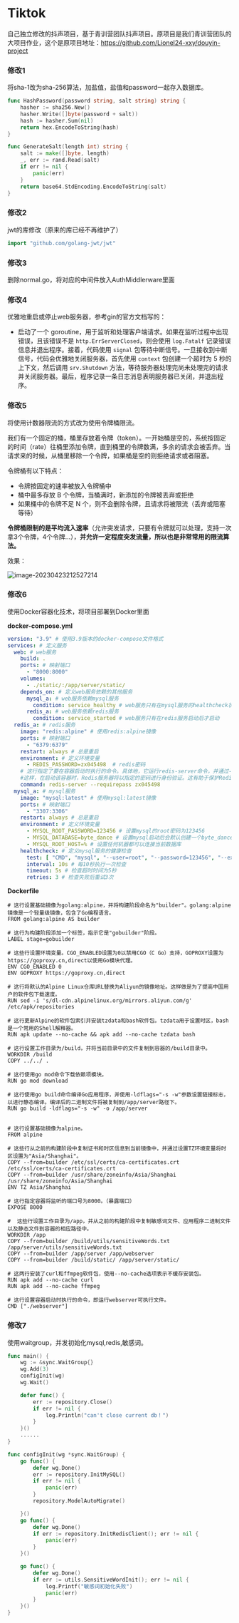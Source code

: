 # Tiktok
自己独立修改的抖声项目，基于青训营团队抖声项目。原项目是我们青训营团队的大项目作业，这个是原项目地址：https://github.com/Lionel24-xxy/douyin-project





### 修改1

将sha-1改为sha-256算法，加盐值，盐值和password一起存入数据库。

```Go
func HashPassword(password string, salt string) string {
	hasher := sha256.New()
	hasher.Write([]byte(password + salt))
	hash := hasher.Sum(nil)
	return hex.EncodeToString(hash)
}

func GenerateSalt(length int) string {
	salt := make([]byte, length)
	_, err := rand.Read(salt)
	if err != nil {
		panic(err)
	}
	return base64.StdEncoding.EncodeToString(salt)
}
```





### 修改2

jwt的库修改（原来的库已经不再维护了）

```go
import "github.com/golang-jwt/jwt"
```





### 修改3

删除normal.go，将对应的中间件放入AuthMiddlerware里面





### 修改4

优雅地重启或停止web服务器，参考gin的官方文档写的：

- 启动了一个 goroutine，用于监听和处理客户端请求。如果在监听过程中出现错误，且该错误不是 `http.ErrServerClosed`，则会使用 `log.Fatalf` 记录错误信息并退出程序。接着，代码使用 `signal` 包等待中断信号。一旦接收到中断信号，代码会优雅地关闭服务器，首先使用 `context` 包创建一个超时为 5 秒的上下文，然后调用 `srv.Shutdown` 方法，等待服务器处理完尚未处理完的请求并关闭服务器。最后，程序记录一条日志消息表明服务器已关闭，并退出程序。





### 修改5

将使用计数器限流的方式改为使用令牌桶限流。

我们有一个固定的桶，桶里存放着令牌（token）。一开始桶是空的，系统按固定的时间（rate）往桶里添加令牌，直到桶里的令牌数满，多余的请求会被丢弃。当请求来的时候，从桶里移除一个令牌，如果桶是空的则拒绝请求或者阻塞。

令牌桶有以下特点：

- 令牌按固定的速率被放入令牌桶中
- 桶中最多存放 B 个令牌，当桶满时，新添加的令牌被丢弃或拒绝
- 如果桶中的令牌不足 N 个，则不会删除令牌，且请求将被限流（丢弃或阻塞等待）

**令牌桶限制的是平均流入速率**（允许突发请求，只要有令牌就可以处理，支持一次拿3个令牌，4个令牌...），**并允许一定程度突发流量，所以也是非常常用的限流算法。**

效果：

![image-20230423212527214](https://blog-1314857283.cos.ap-shanghai.myqcloud.com/images/202304232125307.png)





### 修改6

使用Docker容器化技术，将项目部署到Docker里面

**docker-compose.yml**

```yml
version: "3.9" # 使用3.9版本的docker-compose文件格式
services: # 定义服务
  web: # web服务
    build: .
    ports: # 映射端口
      - "8000:8000"
    volumes:
      - ./static/:/app/server/static/
    depends_on: # 定义web服务依赖的其他服务
      mysql_a: # web服务依赖mysql服务
        condition: service_healthy # web服务只有在mysql服务的healthcheck状态为healthy时才启动
      redis_a: # web服务依赖redis服务
        condition: service_started # web服务只有在redis服务启动后才启动
  redis_a: # redis服务
    image: "redis:alpine" # 使用redis:alpine镜像
    ports: # 映射端口
      - "6379:6379"
    restart: always # 总是重启
    environment: # 定义环境变量
      - REDIS_PASSWORD=zx045498  # redis密码
    # 这行指定了要在容器启动时执行的命令。具体地，它运行redis-server命令，并通过--requirepass选项设置Redis服务器的密码为zx045498。
    #这样，在启动该容器时，Redis服务器将以指定的密码进行身份验证。这有助于保护Redis实例免受未经授权的访问
    command: redis-server --requirepass zx045498
  mysql_a: # mysql服务
    image: "mysql:latest" # 使用mysql:latest镜像
    ports: # 映射端口
      - "3307:3306"
    restart: always # 总是重启
    environment: # 定义环境变量
      - MYSQL_ROOT_PASSWORD=123456 # 设置mysql的root密码为123456
      - MYSQL_DATABASE=byte_dance # 设置mysql启动后会默认创建一个byte_dance的database
      - MYSQL_ROOT_HOST=% # 设置任何机器都可以连接当前数据库
    healthcheck: # 定义mysql服务的健康检查
      test: [ "CMD", "mysql", "--user=root", "--password=123456", "--execute", "SHOW DATABASES;" ] # 使用mysql命令来检查数据库是否可用
      interval: 10s # 每10秒执行一次检查
      timeout: 5s # 检查超时时间为5秒
      retries: 3 # 检查失败后重试3次
```



**Dockerfile**

```shell
# 这行设置基础镜像为golang:alpine，并将构建阶段命名为"builder"。golang:alpine镜像是一个轻量级镜像，包含了Go编程语言。
FROM golang:alpine AS builder

# 这行为构建阶段添加一个标签，指示它是"gobuilder"阶段。
LABEL stage=gobuilder

# 这些行设置环境变量。CGO_ENABLED设置为0以禁用CGO（C Go）支持，GOPROXY设置为https://goproxy.cn,direct以使用Go模块代理。
ENV CGO_ENABLED 0
ENV GOPROXY https://goproxy.cn,direct

# 这行将默认的Alpine Linux仓库URL替换为Aliyun的镜像地址。这样做是为了提高中国用户的软件包下载速度。
RUN sed -i 's/dl-cdn.alpinelinux.org/mirrors.aliyun.com/g' /etc/apk/repositories

# 这行更新Alpine的软件包索引并安装tzdata和bash软件包。tzdata用于设置时区，bash是一个常用的Shell解释器。
RUN apk update --no-cache && apk add --no-cache tzdata bash

# 这行设置工作目录为/build，并将当前目录中的文件复制到容器的/build目录中。
WORKDIR /build
COPY ../../ .

# 这行使用go mod命令下载依赖项模块。
RUN go mod download

# 这行使用go build命令编译Go应用程序，并使用-ldflags="-s -w"参数设置链接标志，以进行静态编译。编译后的二进制文件将被复制到/app/server路径下。
RUN go build -ldflags="-s -w" -o /app/server


# 这行设置基础镜像为alpine。
FROM alpine

# 这些行从之前的构建阶段中复制证书和时区信息到当前镜像中，并通过设置TZ环境变量将时区设置为"Asia/Shanghai"。
COPY --from=builder /etc/ssl/certs/ca-certificates.crt /etc/ssl/certs/ca-certificates.crt
COPY --from=builder /usr/share/zoneinfo/Asia/Shanghai /usr/share/zoneinfo/Asia/Shanghai
ENV TZ Asia/Shanghai

# 这行指定容器将监听的端口号为8000。（暴露端口）
EXPOSE 8000

#  这些行设置工作目录为/app，并从之前的构建阶段中复制敏感词文件、应用程序二进制文件以及静态文件到容器的相应路径中。
WORKDIR /app
COPY --from=builder /build/utils/sensitiveWords.txt /app/server/utils/sensitiveWords.txt
COPY --from=builder /app/server /app/webserver
COPY --from=builder /build/static/ /app/server/static/

# 这两行安装了curl和ffmpeg软件包，使用--no-cache选项表示不缓存安装包。
RUN apk add --no-cache curl
RUN apk add --no-cache ffmpeg

# 这行设置容器启动时执行的命令，即运行webserver可执行文件。
CMD ["./webserver"]
```





### 修改7

使用waitgroup，并发初始化mysql,redis,敏感词。

```go
func main() {
	wg := &sync.WaitGroup{}
	wg.Add(3)
	configInit(wg)
	wg.Wait()

	defer func() {
		err := repository.Close()
		if err != nil {
			log.Println("can't close current db！")
		}
	}()
	......
}

func configInit(wg *sync.WaitGroup) {
	go func() {
		defer wg.Done()
		err := repository.InitMySQL()
		if err != nil {
			panic(err)
		}
		repository.ModelAutoMigrate()

	}()
	go func() {
		defer wg.Done()
		if err := repository.InitRedisClient(); err != nil {
			panic(err)
		}
	}()

	go func() {
		defer wg.Done()
		if err := utils.SensitiveWordInit(); err != nil {
			log.Printf("敏感词初始化失败")
			panic(err)
		}
	}()
}
```

